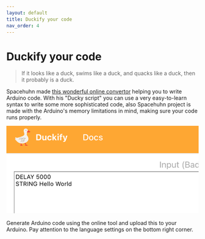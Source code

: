 ```yaml
---
layout: default
title: Duckify your code
nav_order: 4
---
```

# Duckify your code
> If it looks like a duck, swims like a duck, and quacks like a duck, then it probably is a duck.

Spacehuhn made [this wonderful online convertor](https://duckify.huhn.me) helping you to write Arduino code. With his "Ducky script" you can use a very easy-to-learn syntax to write some more sophisticated code, also Spacehuhn project is made with the Arduino's memory limitations in mind, making sure your code runs properly.

![Duckify your script](../images/duckify.png)

Generate Arduino code using the online tool and upload this to your Arduino. Pay attention to the language settings on the bottom right corner.
